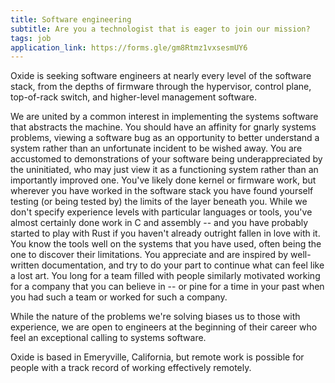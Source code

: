 ```yaml
---
title: Software engineering
subtitle: Are you a technologist that is eager to join our mission?
tags: job
application_link: https://forms.gle/gm8Rtmz1vxsesmUY6
---
```


Oxide is seeking software engineers at nearly every level of the software stack, from the depths of firmware through the hypervisor, control plane, top-of-rack switch, and higher-level management software. 

<!--more-->

We are united by a common interest in implementing the systems software that abstracts the machine.  You should have an affinity for gnarly systems problems, viewing a software bug as an opportunity to better understand a system rather than an unfortunate incident to be wished away.  You are accustomed to demonstrations of your software being underappreciated by the uninitiated, who may just view it as a functioning system rather than an importantly improved one.  You've likely done kernel or firmware work, but wherever you have worked in the software stack you have found yourself testing (or being tested by) the limits of the layer beneath you.  While we don't specify experience levels with particular languages or tools, you've almost certainly done work in C and assembly -- and you have probably started to play with Rust if you haven't already outright fallen in love with it.  You know the tools well on the systems that you have used, often being the one to discover their limitations.  You appreciate and are inspired by well-written documentation, and try to do your part to continue what can feel like a lost art.  You long for a team filled with people similarly motivated working for a company that you can believe in -- or pine for a time in your past when you had such a team or worked for such a company.

While the nature of the problems we're solving biases us to those with experience, we are open to engineers at the beginning of their career who feel an exceptional calling to systems software.  

Oxide is based in Emeryville, California, but remote work is possible for people with a track record of working effectively remotely.
